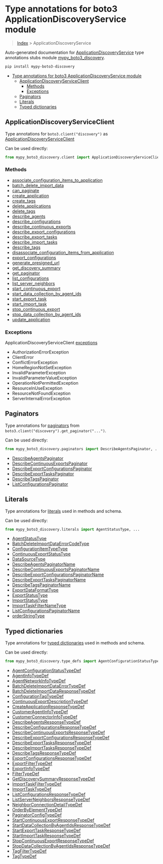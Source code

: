 # Type annotations for boto3 ApplicationDiscoveryService module

> [Index](..) > ApplicationDiscoveryService

Auto-generated documentation for
[ApplicationDiscoveryService](https://boto3.amazonaws.com/v1/documentation/api/1.17.71/reference/services/discovery.html#ApplicationDiscoveryService)
type annotations stubs module
[mypy_boto3_discovery](https://pypi.org/project/mypy-boto3-discovery/).

```bash
pip install mypy-boto3-discovery
```

- [Type annotations for boto3 ApplicationDiscoveryService module](#type-annotations-for-boto3-applicationdiscoveryservice-module)
  - [ApplicationDiscoveryServiceClient](#applicationdiscoveryserviceclient)
    - [Methods](#methods)
    - [Exceptions](#exceptions)
  - [Paginators](#paginators)
  - [Literals](#literals)
  - [Typed dictionaries](#typed-dictionaries)

## ApplicationDiscoveryServiceClient

Type annotations for `boto3.client("discovery")` as
[ApplicationDiscoveryServiceClient](./client.md)

Can be used directly:

```python
from mypy_boto3_discovery.client import ApplicationDiscoveryServiceClient
```

### Methods

- [associate_configuration_items_to_application](./client.md#associate_configuration_items_to_application)
- [batch_delete_import_data](./client.md#batch_delete_import_data)
- [can_paginate](./client.md#can_paginate)
- [create_application](./client.md#create_application)
- [create_tags](./client.md#create_tags)
- [delete_applications](./client.md#delete_applications)
- [delete_tags](./client.md#delete_tags)
- [describe_agents](./client.md#describe_agents)
- [describe_configurations](./client.md#describe_configurations)
- [describe_continuous_exports](./client.md#describe_continuous_exports)
- [describe_export_configurations](./client.md#describe_export_configurations)
- [describe_export_tasks](./client.md#describe_export_tasks)
- [describe_import_tasks](./client.md#describe_import_tasks)
- [describe_tags](./client.md#describe_tags)
- [disassociate_configuration_items_from_application](./client.md#disassociate_configuration_items_from_application)
- [export_configurations](./client.md#export_configurations)
- [generate_presigned_url](./client.md#generate_presigned_url)
- [get_discovery_summary](./client.md#get_discovery_summary)
- [get_paginator](./client.md#get_paginator)
- [list_configurations](./client.md#list_configurations)
- [list_server_neighbors](./client.md#list_server_neighbors)
- [start_continuous_export](./client.md#start_continuous_export)
- [start_data_collection_by_agent_ids](./client.md#start_data_collection_by_agent_ids)
- [start_export_task](./client.md#start_export_task)
- [start_import_task](./client.md#start_import_task)
- [stop_continuous_export](./client.md#stop_continuous_export)
- [stop_data_collection_by_agent_ids](./client.md#stop_data_collection_by_agent_ids)
- [update_application](./client.md#update_application)

### Exceptions

ApplicationDiscoveryServiceClient [exceptions](./client.md#exceptions)

- AuthorizationErrorException
- ClientError
- ConflictErrorException
- HomeRegionNotSetException
- InvalidParameterException
- InvalidParameterValueException
- OperationNotPermittedException
- ResourceInUseException
- ResourceNotFoundException
- ServerInternalErrorException

## Paginators

Type annotations for [paginators](./paginators.md) from
`boto3.client("discovery").get_paginator("...")`.

Can be used directly:

```python
from mypy_boto3_discovery.paginators import DescribeAgentsPaginator, ...
```

- [DescribeAgentsPaginator](./paginators.md#describeagentspaginator)
- [DescribeContinuousExportsPaginator](./paginators.md#describecontinuousexportspaginator)
- [DescribeExportConfigurationsPaginator](./paginators.md#describeexportconfigurationspaginator)
- [DescribeExportTasksPaginator](./paginators.md#describeexporttaskspaginator)
- [DescribeTagsPaginator](./paginators.md#describetagspaginator)
- [ListConfigurationsPaginator](./paginators.md#listconfigurationspaginator)

## Literals

Type annotations for [literals](./literals.md) used in methods and schema.

Can be used directly:

```python
from mypy_boto3_discovery.literals import AgentStatusType, ...
```

- [AgentStatusType](./literals.md#agentstatustype)
- [BatchDeleteImportDataErrorCodeType](./literals.md#batchdeleteimportdataerrorcodetype)
- [ConfigurationItemTypeType](./literals.md#configurationitemtypetype)
- [ContinuousExportStatusType](./literals.md#continuousexportstatustype)
- [DataSourceType](./literals.md#datasourcetype)
- [DescribeAgentsPaginatorName](./literals.md#describeagentspaginatorname)
- [DescribeContinuousExportsPaginatorName](./literals.md#describecontinuousexportspaginatorname)
- [DescribeExportConfigurationsPaginatorName](./literals.md#describeexportconfigurationspaginatorname)
- [DescribeExportTasksPaginatorName](./literals.md#describeexporttaskspaginatorname)
- [DescribeTagsPaginatorName](./literals.md#describetagspaginatorname)
- [ExportDataFormatType](./literals.md#exportdataformattype)
- [ExportStatusType](./literals.md#exportstatustype)
- [ImportStatusType](./literals.md#importstatustype)
- [ImportTaskFilterNameType](./literals.md#importtaskfilternametype)
- [ListConfigurationsPaginatorName](./literals.md#listconfigurationspaginatorname)
- [orderStringType](./literals.md#orderstringtype)

## Typed dictionaries

Type annotations for [typed dictionaries](./type_defs.md) used in methods and
schema.

Can be used directly:

```python
from mypy_boto3_discovery.type_defs import AgentConfigurationStatusTypeDef, ...
```

- [AgentConfigurationStatusTypeDef](./type_defs.md#agentconfigurationstatustypedef)
- [AgentInfoTypeDef](./type_defs.md#agentinfotypedef)
- [AgentNetworkInfoTypeDef](./type_defs.md#agentnetworkinfotypedef)
- [BatchDeleteImportDataErrorTypeDef](./type_defs.md#batchdeleteimportdataerrortypedef)
- [BatchDeleteImportDataResponseTypeDef](./type_defs.md#batchdeleteimportdataresponsetypedef)
- [ConfigurationTagTypeDef](./type_defs.md#configurationtagtypedef)
- [ContinuousExportDescriptionTypeDef](./type_defs.md#continuousexportdescriptiontypedef)
- [CreateApplicationResponseTypeDef](./type_defs.md#createapplicationresponsetypedef)
- [CustomerAgentInfoTypeDef](./type_defs.md#customeragentinfotypedef)
- [CustomerConnectorInfoTypeDef](./type_defs.md#customerconnectorinfotypedef)
- [DescribeAgentsResponseTypeDef](./type_defs.md#describeagentsresponsetypedef)
- [DescribeConfigurationsResponseTypeDef](./type_defs.md#describeconfigurationsresponsetypedef)
- [DescribeContinuousExportsResponseTypeDef](./type_defs.md#describecontinuousexportsresponsetypedef)
- [DescribeExportConfigurationsResponseTypeDef](./type_defs.md#describeexportconfigurationsresponsetypedef)
- [DescribeExportTasksResponseTypeDef](./type_defs.md#describeexporttasksresponsetypedef)
- [DescribeImportTasksResponseTypeDef](./type_defs.md#describeimporttasksresponsetypedef)
- [DescribeTagsResponseTypeDef](./type_defs.md#describetagsresponsetypedef)
- [ExportConfigurationsResponseTypeDef](./type_defs.md#exportconfigurationsresponsetypedef)
- [ExportFilterTypeDef](./type_defs.md#exportfiltertypedef)
- [ExportInfoTypeDef](./type_defs.md#exportinfotypedef)
- [FilterTypeDef](./type_defs.md#filtertypedef)
- [GetDiscoverySummaryResponseTypeDef](./type_defs.md#getdiscoverysummaryresponsetypedef)
- [ImportTaskFilterTypeDef](./type_defs.md#importtaskfiltertypedef)
- [ImportTaskTypeDef](./type_defs.md#importtasktypedef)
- [ListConfigurationsResponseTypeDef](./type_defs.md#listconfigurationsresponsetypedef)
- [ListServerNeighborsResponseTypeDef](./type_defs.md#listserverneighborsresponsetypedef)
- [NeighborConnectionDetailTypeDef](./type_defs.md#neighborconnectiondetailtypedef)
- [OrderByElementTypeDef](./type_defs.md#orderbyelementtypedef)
- [PaginatorConfigTypeDef](./type_defs.md#paginatorconfigtypedef)
- [StartContinuousExportResponseTypeDef](./type_defs.md#startcontinuousexportresponsetypedef)
- [StartDataCollectionByAgentIdsResponseTypeDef](./type_defs.md#startdatacollectionbyagentidsresponsetypedef)
- [StartExportTaskResponseTypeDef](./type_defs.md#startexporttaskresponsetypedef)
- [StartImportTaskResponseTypeDef](./type_defs.md#startimporttaskresponsetypedef)
- [StopContinuousExportResponseTypeDef](./type_defs.md#stopcontinuousexportresponsetypedef)
- [StopDataCollectionByAgentIdsResponseTypeDef](./type_defs.md#stopdatacollectionbyagentidsresponsetypedef)
- [TagFilterTypeDef](./type_defs.md#tagfiltertypedef)
- [TagTypeDef](./type_defs.md#tagtypedef)
